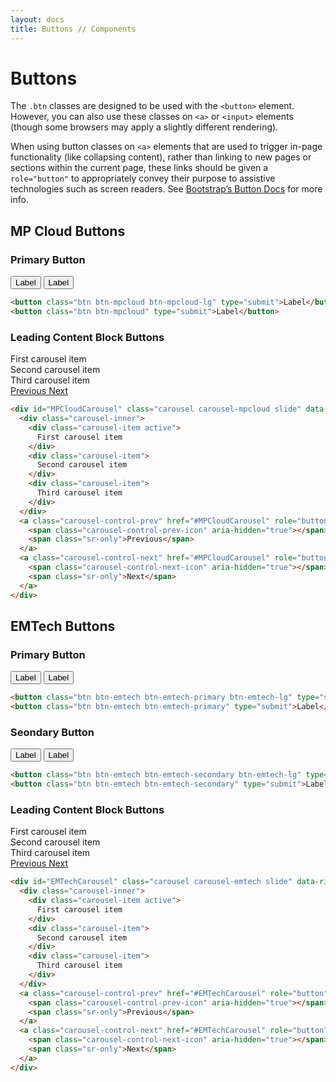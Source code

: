 ```yaml
---
layout: docs
title: Buttons // Components
---
```



# Buttons

The `.btn` classes are designed to be used with the `<button>` element. However, you can also use these classes on `<a>` or `<input>` elements (though some browsers may apply a slightly different rendering).

When using button classes on `<a>` elements that are used to trigger in-page functionality (like collapsing content), rather than linking to new pages or sections within the current page, these links should be given a `role="button"` to appropriately convey their purpose to assistive technologies such as screen readers. See [Bootstrap&rsquo;s Button Docs](https://getbootstrap.com/docs/4.4/components/buttons/) for more info.

## MP Cloud Buttons
### Primary Button

<button class="btn btn-mpcloud btn-mpcloud-lg" type="submit">Label</button>
<button class="btn btn-mpcloud" type="submit">Label</button>

```html
<button class="btn btn-mpcloud btn-mpcloud-lg" type="submit">Label</button>
<button class="btn btn-mpcloud" type="submit">Label</button>
```

### Leading Content Block Buttons

<div id="MPCloudCarousel" class="carousel carousel-mpcloud slide" data-ride="carousel">
  <div class="carousel-inner">
    <div class="carousel-item active">
      First carousel item
    </div>
    <div class="carousel-item">
      Second carousel item
    </div>
    <div class="carousel-item">
      Third carousel item
    </div>
  </div>
  <a class="carousel-control-prev" href="#MPCloudCarousel" role="button" data-slide="prev">
    <span class="carousel-control-prev-icon" aria-hidden="true"></span>
    <span class="sr-only">Previous</span>
  </a>
  <a class="carousel-control-next" href="#MPCloudCarousel" role="button" data-slide="next">
    <span class="carousel-control-next-icon" aria-hidden="true"></span>
    <span class="sr-only">Next</span>
  </a>
</div>

```html
<div id="MPCloudCarousel" class="carousel carousel-mpcloud slide" data-ride="carousel">
  <div class="carousel-inner">
    <div class="carousel-item active">
      First carousel item
    </div>
    <div class="carousel-item">
      Second carousel item
    </div>
    <div class="carousel-item">
      Third carousel item
    </div>
  </div>
  <a class="carousel-control-prev" href="#MPCloudCarousel" role="button" data-slide="prev">
    <span class="carousel-control-prev-icon" aria-hidden="true"></span>
    <span class="sr-only">Previous</span>
  </a>
  <a class="carousel-control-next" href="#MPCloudCarousel" role="button" data-slide="next">
    <span class="carousel-control-next-icon" aria-hidden="true"></span>
    <span class="sr-only">Next</span>
  </a>
</div>
```

## EMTech Buttons
### Primary Button

<button class="btn btn-emtech btn-emtech-primary btn-emtech-lg" type="submit">Label</button>
<button class="btn btn-emtech btn-emtech-primary" type="submit">Label</button>

```html
<button class="btn btn-emtech btn-emtech-primary btn-emtech-lg" type="submit">Label</button>
<button class="btn btn-emtech btn-emtech-primary" type="submit">Label</button>
```

### Seondary Button

<button class="btn btn-emtech btn-emtech-secondary btn-emtech-lg" type="submit">Label</button>
<button class="btn btn-emtech btn-emtech-secondary" type="submit">Label</button>

```html
<button class="btn btn-emtech btn-emtech-secondary btn-emtech-lg" type="submit">Label</button>
<button class="btn btn-emtech btn-emtech-secondary" type="submit">Label</button>
```

### Leading Content Block Buttons

<div id="EMTechCarousel" class="carousel carousel-emtech slide" data-ride="carousel">
  <div class="carousel-inner">
    <div class="carousel-item active">
      First carousel item
    </div>
    <div class="carousel-item">
      Second carousel item
    </div>
    <div class="carousel-item">
      Third carousel item
    </div>
  </div>
  <a class="carousel-control-prev" href="#EMTechCarousel" role="button" data-slide="prev">
    <span class="carousel-control-prev-icon" aria-hidden="true"></span>
    <span class="sr-only">Previous</span>
  </a>
  <a class="carousel-control-next" href="#EMTechCarousel" role="button" data-slide="next">
    <span class="carousel-control-next-icon" aria-hidden="true"></span>
    <span class="sr-only">Next</span>
  </a>
</div>

```html
<div id="EMTechCarousel" class="carousel carousel-emtech slide" data-ride="carousel">
  <div class="carousel-inner">
    <div class="carousel-item active">
      First carousel item
    </div>
    <div class="carousel-item">
      Second carousel item
    </div>
    <div class="carousel-item">
      Third carousel item
    </div>
  </div>
  <a class="carousel-control-prev" href="#EMTechCarousel" role="button" data-slide="prev">
    <span class="carousel-control-prev-icon" aria-hidden="true"></span>
    <span class="sr-only">Previous</span>
  </a>
  <a class="carousel-control-next" href="#EMTechCarousel" role="button" data-slide="next">
    <span class="carousel-control-next-icon" aria-hidden="true"></span>
    <span class="sr-only">Next</span>
  </a>
</div>
```

<!-- ## Button Elements
<a class="btn btn-primary" href="#" role="button">Link</a>
<button class="btn btn-primary" type="submit">Button</button>
<input class="btn btn-primary" type="button" value="Input">
<input class="btn btn-primary" type="submit" value="Submit">
<input class="btn btn-primary" type="reset" value="Reset">

```html
<a class="btn btn-primary" href="#" role="button">Link</a>
<button class="btn btn-primary" type="submit">Button</button>
<input class="btn btn-primary" type="button" value="Input">
<input class="btn btn-primary" type="submit" value="Submit">
<input class="btn btn-primary" type="reset" value="Reset">
```


## Default Buttons
<button type="button" class="btn btn-primary">Primary</button>
<button type="button" class="btn btn-secondary">Secondary</button>
<button type="button" class="btn btn-tertiary">Tertiary</button>
<button type="button" class="btn btn-success">Success</button>
<button type="button" class="btn btn-danger">Danger</button>
<button type="button" class="btn btn-warning">Warning</button>
<button type="button" class="btn btn-info">Info</button>
<button type="button" class="btn btn-light">Light</button>
<button type="button" class="btn btn-dark">Dark</button>
<button type="button" class="btn btn-link">Link</button>

```html
<button type="button" class="btn btn-primary">Primary</button>
<button type="button" class="btn btn-secondary">Secondary</button>
<button type="button" class="btn btn-tertiary">Tertiary</button>
<button type="button" class="btn btn-success">Success</button>
<button type="button" class="btn btn-danger">Danger</button>
<button type="button" class="btn btn-warning">Warning</button>
<button type="button" class="btn btn-info">Info</button>
<button type="button" class="btn btn-light">Light</button>
<button type="button" class="btn btn-dark">Dark</button>
<button type="button" class="btn btn-link">Link</button>
```

## Outline Buttons

<button type="button" class="btn btn-outline-primary">Primary</button>
<button type="button" class="btn btn-outline-secondary">Secondary</button>
<button type="button" class="btn btn-outline-tertiary">Tertiary</button>
<button type="button" class="btn btn-outline-success">Success</button>
<button type="button" class="btn btn-outline-danger">Danger</button>
<button type="button" class="btn btn-outline-warning">Warning</button>
<button type="button" class="btn btn-outline-info">Info</button>
<button type="button" class="btn btn-outline-light">Light</button>
<button type="button" class="btn btn-outline-dark">Dark</button>

```html
<button type="button" class="btn btn-outline-primary">Primary</button>
<button type="button" class="btn btn-outline-secondary">Secondary</button>
<button type="button" class="btn btn-outline-tertiary">Tertiary</button>
<button type="button" class="btn btn-outline-success">Success</button>
<button type="button" class="btn btn-outline-danger">Danger</button>
<button type="button" class="btn btn-outline-warning">Warning</button>
<button type="button" class="btn btn-outline-info">Info</button>
<button type="button" class="btn btn-outline-light">Light</button>
<button type="button" class="btn btn-outline-dark">Dark</button>
``` -->
